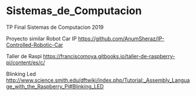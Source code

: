 # Sistemas_de_Computacion
TP Final Sistemas de Computacion 2019

Proyecto similar Robot Car IP
https://github.com/AnumSheraz/IP-Controlled-Robotic-Car

Taller de Raspi
https://franciscomoya.gitbooks.io/taller-de-raspberry-pi/content/es/c/

Blinking Led
http://www.science.smith.edu/dftwiki/index.php/Tutorial:_Assembly_Language_with_the_Raspberry_Pi#Blinking_LED
